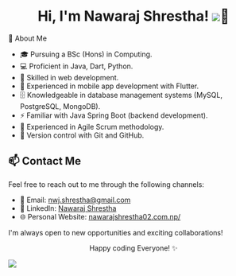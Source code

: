 <!-- Main Header -->
<h1 align="center">Hi, I'm Nawaraj Shrestha! <img src="https://emoji.discadia.com/emojis/9fa603df-4864-439b-b78d-544c7f78cdca.gif" />👋</h1>

🌱 About Me
- 🎓 Pursuing a BSc (Hons) in Computing.
- 💻 Proficient in Java, Dart, Python.
- 🌟 Skilled in web development.
- 📱 Experienced in mobile app development with Flutter.
- 🗄️ Knowledgeable in database management systems (MySQL, PostgreSQL, MongoDB).
- ⚡ Familiar with Java Spring Boot (backend development).
- 🚀 Experienced in Agile Scrum methodology.
- 📜 Version control with Git and GitHub.
<!-- Contact Me -->
## 📫 Contact Me

Feel free to reach out to me through the following channels:

- 📧 Email: [nwj.shrestha@gmail.com](mailto:nwj.shrestha@gmail.com)
- 💼 LinkedIn: [Nawaraj Shrestha](https://www.linkedin.com/in/nwj002/)
- 🌐 Personal Website: [nawarajshrestha02.com.np/](https://nawarajshrestha02.com.np/)

I'm always open to new opportunities and exciting collaborations!

<!-- Footer -->
<p align="center">
  Happy coding Everyone! ✨
</p>
<img src="https://media2.giphy.com/media/iIqmM5tTjmpOB9mpbn/giphy.gif"/>


